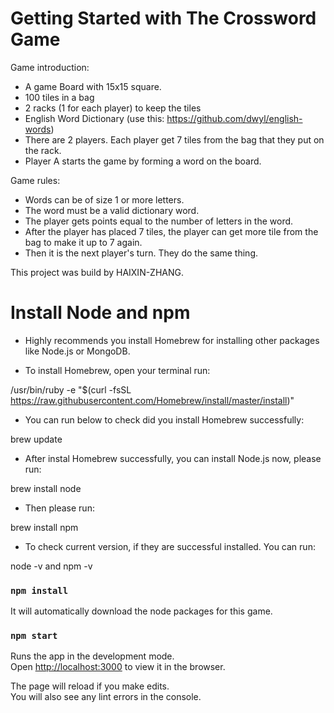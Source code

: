 # Getting Started with The Crossword Game

Game introduction:

* A game Board with 15x15 square.
* 100 tiles in a bag
* 2 racks (1 for each player) to keep the tiles
* English Word Dictionary (use this: https://github.com/dwyl/english-words)
* There are 2 players. Each player get 7 tiles from the bag that they put on the rack.
* Player A starts the game by forming a word on the board.

Game rules:

* Words can be of size 1 or more letters.
* The word must be a valid dictionary word.
* The player gets points equal to the number of letters in the word.
* After the player has placed 7 tiles, the player can get more tile from the bag to make it up to 7 again.
* Then it is the next player's turn. They do the same thing.

This project was build by HAIXIN-ZHANG.
# Install Node and npm

* Highly recommends you install Homebrew for installing other packages like Node.js or MongoDB.

* To install Homebrew, open your terminal run:

/usr/bin/ruby -e "$(curl -fsSL https://raw.githubusercontent.com/Homebrew/install/master/install)"

* You can run below to check did you install Homebrew successfully:

brew update

* After instal Homebrew successfully, you can install Node.js now, please run:

brew install node

* Then please run:

brew install npm

* To check current version, if they are successful installed. You can run:

node -v and npm -v
### `npm install`

It will automatically download the node packages for this game.

### `npm start`

Runs the app in the development mode.\
Open [http://localhost:3000](http://localhost:3000) to view it in the browser.

The page will reload if you make edits.\
You will also see any lint errors in the console.

